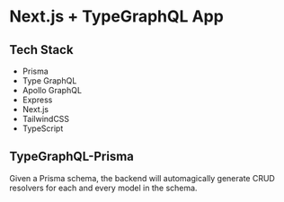 # Next.js + TypeGraphQL App
## Tech Stack
- Prisma
- Type GraphQL
- Apollo GraphQL
- Express
- Next.js
- TailwindCSS
- TypeScript

## TypeGraphQL-Prisma
Given a Prisma schema, the backend will automagically generate CRUD resolvers for each and every model in the schema.
